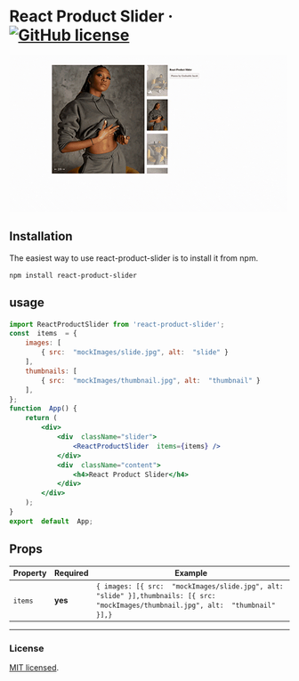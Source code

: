 # React Product Slider &middot; [![GitHub license](https://img.shields.io/badge/license-MIT-blue.svg)](https://github.com/alrramezani/react-product-slider/blob/master/LICENSE)
![react product slider](https://github.com/alrramezani/react-product-slider/raw/master/public/rps.gif)


## Installation
The easiest way to use react-product-slider is to install it from npm.
```
npm install react-product-slider
```

## usage


```jsx
import ReactProductSlider from 'react-product-slider';
const  items  = {
	images: [
		{ src:  "mockImages/slide.jpg", alt:  "slide" }
	],
	thumbnails: [
		{ src:  "mockImages/thumbnail.jpg", alt:  "thumbnail" }
	],
};
function  App() {
	return (
		<div>
			<div  className="slider">
				<ReactProductSlider  items={items} />
			</div>
			<div  className="content">
				<h4>React Product Slider</h4>
			</div>
		</div>
	);
}
export  default  App;
```
## Props

Property             | Required | Example
-------------------- | -------------------- | -----------------------------------------------------------------------------------------
`items`              | **yes**              | `{ images: [{ src:  "mockImages/slide.jpg", alt:  "slide" }],thumbnails: [{ src:  "mockImages/thumbnail.jpg", alt:  "thumbnail" }],}`


--------------------------------------------------------------------------------

### License
[MIT licensed](./LICENSE).